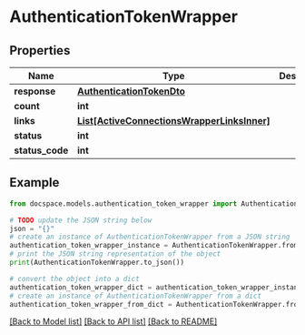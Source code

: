 # AuthenticationTokenWrapper


## Properties

Name | Type | Description | Notes
------------ | ------------- | ------------- | -------------
**response** | [**AuthenticationTokenDto**](AuthenticationTokenDto.md) |  | [optional] 
**count** | **int** |  | [optional] 
**links** | [**List[ActiveConnectionsWrapperLinksInner]**](ActiveConnectionsWrapperLinksInner.md) |  | [optional] 
**status** | **int** |  | [optional] 
**status_code** | **int** |  | [optional] 

## Example

```python
from docspace.models.authentication_token_wrapper import AuthenticationTokenWrapper

# TODO update the JSON string below
json = "{}"
# create an instance of AuthenticationTokenWrapper from a JSON string
authentication_token_wrapper_instance = AuthenticationTokenWrapper.from_json(json)
# print the JSON string representation of the object
print(AuthenticationTokenWrapper.to_json())

# convert the object into a dict
authentication_token_wrapper_dict = authentication_token_wrapper_instance.to_dict()
# create an instance of AuthenticationTokenWrapper from a dict
authentication_token_wrapper_from_dict = AuthenticationTokenWrapper.from_dict(authentication_token_wrapper_dict)
```
[[Back to Model list]](../README.md#documentation-for-models) [[Back to API list]](../README.md#documentation-for-api-endpoints) [[Back to README]](../README.md)


